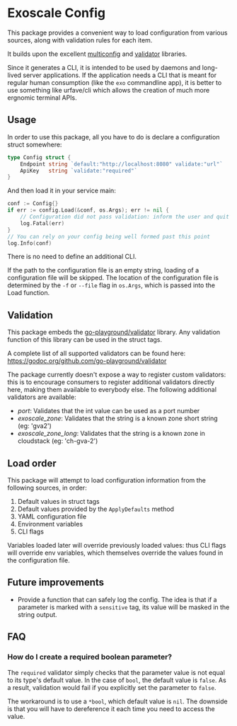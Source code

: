 # Exoscale Config
This package provides a convenient way to load configuration from various sources, along with validation rules for each item.

It builds upon the excellent [multiconfig](https://github.com/exoscale/multiconfig) and [validator](https://github.com/go-playground/validtor) libraries.

Since it generates a CLI, it is intended to be used by daemons and long-lived server applications. If the application needs a CLI that is meant for regular human consumption (like the `exo` commandline app), it is better to use something like urfave/cli which allows the creation of much more ergnomic terminal APIs.

## Usage
In order to use this package, all you have to do is declare a configuration struct somewhere:

```go
type Config struct {
    Endpoint string `default:"http://localhost:8080" validate:"url"`
    ApiKey   string `validate:"required"`
}
```

And then load it in your service main:

```go
conf := Config{}
if err := config.Load(&conf, os.Args); err != nil {
    // Configuration did not pass validation: inform the user and quit
    log.Fatal(err)
}
// You can rely on your config being well formed past this point
log.Info(conf)
```

There is no need to define an additional CLI.

If the path to the configuration file is an empty string, loading of a configuration file will be skipped. The location of the configuration file is determined by the `-f` or `--file` flag in `os.Args`, which is passed into the Load function.

## Validation
This package embeds the [go-playground/validator](https://github.com/go-playground/validator) library. Any validation function of this library can be used in the struct tags.

A complete list of all supported validators can be found here: https://godoc.org/github.com/go-playground/validator

The package currently doesn't expose a way to register custom validators: this is to encourage consumers to register additional validators directly here, making them available to everybody else. The following additional validators are available:

* _port_: Validates that the int value can be used as a port number
* _exoscale\_zone_: Validates that the string is a known zone short string (eg: 'gva2')
* _exoscale\_zone\_long_: Validates that the string is a known zone in cloudstack (eg: 'ch-gva-2')

## Load order
This package will attempt to load configuration information from the following sources, in order:

1. Default values in struct tags
2. Default values provided by the `ApplyDefaults` method
3. YAML configuration file
4. Environment variables
5. CLI flags

Variables loaded later will override previously loaded values: thus CLI flags will override env variables, which themselves override the values found in the configuration file.

## Future improvements
* Provide a function that can safely log the config. The idea is that if a parameter is marked with a `sensitive` tag, its value will be masked in the string output.

## FAQ

### How do I create a required boolean parameter?
The `required` validator simply checks that the parameter value is not equal to its type's default value. In the case of `bool`, the default value is `false`. As a result, validation would fail if you explicitly set the parameter to `false`.

The workaround is to use a `*bool`, which default value is `nil`. The downside is that you will have to dereference it each time you need to access the value.
